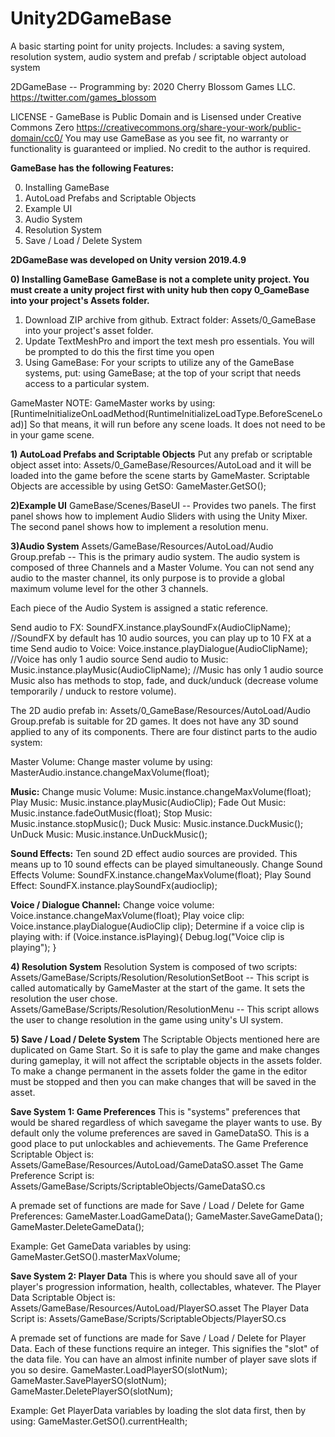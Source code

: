 # Unity2DGameBase
A basic starting point for unity projects. Includes: a saving system, resolution system, audio system and prefab / scriptable object autoload system

2DGameBase -- Programming by: 2020 Cherry Blossom Games LLC.
https://twitter.com/games_blossom

LICENSE - GameBase is Public Domain and is Lisensed under Creative Commons Zero
https://creativecommons.org/share-your-work/public-domain/cc0/
You may use GameBase as you see fit, no warranty or functionality is guaranteed or implied. No credit to the author is required.

**GameBase has the following Features:**

0) Installing GameBase
1) AutoLoad Prefabs and Scriptable Objects
2) Example UI
3) Audio System
4) Resolution System
5) Save / Load / Delete System

**2DGameBase was developed on Unity version 2019.4.9**

**0) Installing GameBase**
**GameBase is not a complete unity project. You must create a unity project first with unity hub then copy 0_GameBase into your project's Assets folder.**
1) Download ZIP archive from github. Extract folder: Assets/0_GameBase into your project's asset folder.
2) Update TextMeshPro and import the text mesh pro essentials. You will be prompted to do this the first time you open 
3) Using GameBase:  For your scripts to utilize any of the GameBase systems, put: using GameBase; at the top of your script that needs access to a particular system.

GameMaster NOTE: GameMaster works by using: [RuntimeInitializeOnLoadMethod(RuntimeInitializeLoadType.BeforeSceneLoad)]
So that means, it will run before any scene loads. It does not need to be in your game scene.

**1) AutoLoad Prefabs and Scriptable Objects**
Put any prefab or scriptable object asset into: Assets/0_GameBase/Resources/AutoLoad
and it will be loaded into the game before the scene starts by GameMaster.
Scriptable Objects are accessible by using GetSO: GameMaster.GetSO<ScriptableObjectName>();

**2)Example UI**
GameBase/Scenes/BaseUI -- Provides two panels. The first panel shows how to implement Audio Sliders with using the Unity Mixer. The second panel shows how to implement a resolution menu.

**3)Audio System**
Assets/GameBase/Resources/AutoLoad/Audio Group.prefab -- This is the primary audio system.
The audio system is composed of three Channels and a Master Volume.
You can not send any audio to the master channel, its only purpose is to provide a global maximum volume level for the other 3 channels.

Each piece of the Audio System is assigned a static reference.

Send audio to FX: SoundFX.instance.playSoundFx(AudioClipName); //SoundFX by default has 10 audio sources, you can play up to 10 FX at a time
Send audio to Voice: Voice.instance.playDialogue(AudioClipName); //Voice has only 1 audio source
Send audio to Music: Music.instance.playMusic(AudioClipName); //Music has only 1 audio source
Music also has methods to stop, fade, and duck/unduck (decrease volume temporarily / unduck to restore volume).

The 2D audio prefab in: Assets/0_GameBase/Resources/AutoLoad/Audio Group.prefab is suitable for 2D games. It does not have any 3D sound applied to any of its components.
There are four distinct parts to the audio system:

Master Volume: Change master volume by using: MasterAudio.instance.changeMaxVolume(float);

**Music:**
Change music Volume: Music.instance.changeMaxVolume(float);
Play Music: Music.instance.playMusic(AudioClip);
Fade Out Music: Music.instance.fadeOutMusic(float);
Stop Music: Music.instance.stopMusic();
Duck Music: Music.instance.DuckMusic();
UnDuck Music: Music.instance.UnDuckMusic();

**Sound Effects:**
Ten sound 2D effect audio sources are provided. This means up to 10 sound effects can be played simultaneously.
Change Sound Effects Volume: SoundFX.instance.changeMaxVolume(float);
Play Sound Effect: SoundFX.instance.playSoundFx(audioclip);

**Voice / Dialogue Channel:**
Change voice volume: Voice.instance.changeMaxVolume(float);
Play voice clip: Voice.instance.playDialogue(AudioClip clip);
Determine if a voice clip is playing with: if (Voice.instance.isPlaying){ Debug.log("Voice clip is playing"); }

**4) Resolution System**
Resolution System is composed of two scripts:
Assets/GameBase/Scripts/Resolution/ResolutionSetBoot -- This script is called automatically by GameMaster at the start of the game. It sets the resolution the user chose.
Assets/GameBase/Scripts/Resolution/ResolutionMenu -- This script allows the user to change resolution in the game using unity's UI system.


**5) Save / Load / Delete System**
The Scriptable Objects mentioned here are duplicated on Game Start. So it is safe to play the game and make changes during gameplay, it will not affect the scriptable objects in the assets folder.
To make a change permanent in the assets folder the game in the editor must be stopped and then you can make changes that will be saved in the asset.

**Save System 1: Game Preferences**
This is "systems" preferences that would be shared regardless of which savegame the player wants to use.
By default only the volume preferences are saved in GameDataSO. This is a good place to put unlockables and achievements.
The Game Preference Scriptable Object is: Assets/GameBase/Resources/AutoLoad/GameDataSO.asset
The Game Preference Script is: Assets/GameBase/Scripts/ScriptableObjects/GameDataSO.cs

A premade set of functions are made for Save / Load / Delete for Game Preferences:
GameMaster.LoadGameData();
GameMaster.SaveGameData();
GameMaster.DeleteGameData();

Example: Get GameData variables by using: GameMaster.GetSO<GameDataSO>().masterMaxVolume;

**Save System 2: Player Data**
This is where you should save all of your player's progression information, health, collectables, whatever.
The Player Data Scriptable Object is: Assets/GameBase/Resources/AutoLoad/PlayerSO.asset
The Player Data Script is: Assets/GameBase/Scripts/ScriptableObjects/PlayerSO.cs

A premade set of functions are made for Save / Load / Delete for Player Data.
Each of these functions require an integer. This signifies the "slot" of the data file. You can have an almost infinite number of player save slots if you so desire.
GameMaster.LoadPlayerSO(slotNum);
GameMaster.SavePlayerSO(slotNum);
GameMaster.DeletePlayerSO(slotNum);

Example: Get PlayerData variables by loading the slot data first, then by using: GameMaster.GetSO<PlayerSO>().currentHealth;